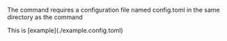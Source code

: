 <p>The command requires a configuration file named config.toml in the same directory as the command</p>
This is 
[example](./example.config.toml)
